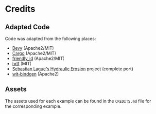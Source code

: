 # Credits

## Adapted Code

Code was adapted from the following places:

- [Bevy](https://crates.io/crates/bevy) (Apache2/MIT)
- [Cargo](https://github.com/rust-lang/cargo) (Apache2/MIT)
- [friendly_id](https://crates.io/crates/friendly_id) (Apache2/MIT)
- [hrtf](https://crates.io/crates/hrtf) (MIT)
- [Sebastian Lague's Hydraulic Erosion](https://github.com/SebLague/Hydraulic-Erosion) project (complete port)
- [wit-bindgen](https://github.com/bytecodealliance/wit-bindgen) (Apache2)

## Assets

The assets used for each example can be found in the `CREDITS.md` file for the corresponding example.

